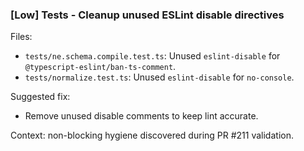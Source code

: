 ### [Low] Tests - Cleanup unused ESLint disable directives

Files:

- `tests/ne.schema.compile.test.ts`: Unused `eslint-disable` for `@typescript-eslint/ban-ts-comment`.
- `tests/normalize.test.ts`: Unused `eslint-disable` for `no-console`.

Suggested fix:

- Remove unused disable comments to keep lint accurate.

Context: non-blocking hygiene discovered during PR #211 validation.
